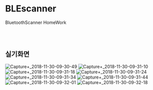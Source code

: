 # BLEscanner
BluetoothScanner HomeWork

</br>
</br>


## 실기화면

![Capture+_2018-11-30-09-30-49](https://user-images.githubusercontent.com/39528583/131815620-af785d2e-a1bc-41f2-a4e4-5d5883c64a37.png)
![Capture+_2018-11-30-09-31-10](https://user-images.githubusercontent.com/39528583/131815626-6a0a5b51-8f22-4c64-ac84-60548bf70dba.png)
![Capture+_2018-11-30-09-31-18](https://user-images.githubusercontent.com/39528583/131815630-2f74483b-0bf2-4004-8752-d1aa6b508719.png)
![Capture+_2018-11-30-09-31-24](https://user-images.githubusercontent.com/39528583/131815631-1e580e28-c1b4-44cd-9f0b-f011e9dd27ca.png)
![Capture+_2018-11-30-09-31-34](https://user-images.githubusercontent.com/39528583/131815634-0f449964-29f0-4716-8c7e-cb6c4475118c.png)
![Capture+_2018-11-30-09-31-44](https://user-images.githubusercontent.com/39528583/131815635-af3d0d79-b492-4c06-979f-1256a12e834d.png)
![Capture+_2018-11-30-09-32-01](https://user-images.githubusercontent.com/39528583/131815637-9521ef47-cd93-4144-99ea-b030366ce0de.png)
![Capture+_2018-11-30-09-32-18](https://user-images.githubusercontent.com/39528583/131815638-7f77f678-e2e9-4021-8448-3056f3922e49.png)

